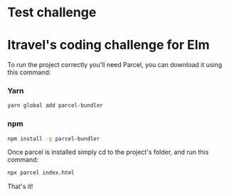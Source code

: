 # Test challenge
# Itravel's coding challenge for Elm

To run the project correctly you'll need Parcel, you can download it using this command:

### Yarn
```sh
yarn global add parcel-bundler
```

### npm
```sh
npm install -g parcel-bundler
```

Once parcel is installed simply cd to the project's folder, and run this command:
```sh
npx parcel index.html
```

That's it! 